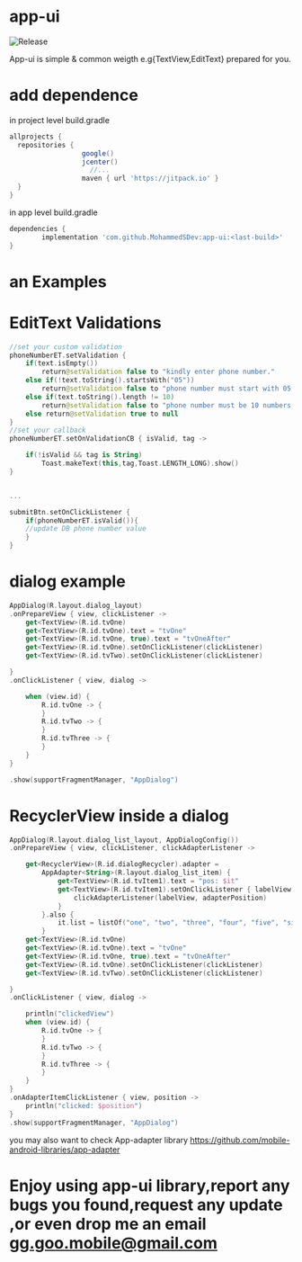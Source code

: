 # app-ui
![Release](https://jitpack.io/v/MohammedSDev/app-ui.svg)




App-ui is simple & common weigth e.g{TextView,EditText} prepared for you.


# add dependence
in project level build.gradle

```gradle
allprojects {
  repositories {
                  google()
                  jcenter()
                    //...
                  maven { url 'https://jitpack.io' }
  }
}
```
in app level build.gradle
```gradle
dependencies {
        implementation 'com.github.MohammedSDev:app-ui:<last-build>'
}
```


# an Examples


# EditText Validations
```kotlin
//set your custom validation
phoneNumberET.setValidation {
    if(text.isEmpty())
        return@setValidation false to "kindly enter phone number."
    else if(!text.toString().startsWith("05"))
        return@setValidation false to "phone number must start with 05."
    else if(text.toString().length != 10)
        return@setValidation false to "phone number must be 10 numbers."
    else return@setValidation true to null
}
//set your callback
phoneNumberET.setOnValidationCB { isValid, tag ->

    if(!isValid && tag is String)
        Toast.makeText(this,tag,Toast.LENGTH_LONG).show()
}


...

submitBtn.setOnClickListener { 
    if(phoneNumberET.isValid()){
    //update DB phone number value
    } 
}

```


# dialog example

```kotlin
AppDialog(R.layout.dialog_layout)
.onPrepareView { view, clickListener ->
    get<TextView>(R.id.tvOne)
    get<TextView>(R.id.tvOne).text = "tvOne"
    get<TextView>(R.id.tvOne, true).text = "tvOneAfter"
    get<TextView>(R.id.tvOne).setOnClickListener(clickListener)
    get<TextView>(R.id.tvTwo).setOnClickListener(clickListener)

}
.onClickListener { view, dialog ->

    when (view.id) {
        R.id.tvOne -> {
        }
        R.id.tvTwo -> {
        }
        R.id.tvThree -> {
        }
    }
}

.show(supportFragmentManager, "AppDialog")

```


# RecyclerView inside a dialog

```kotlin
AppDialog(R.layout.dialog_list_layout, AppDialogConfig())
.onPrepareView { view, clickListener, clickAdapterListener ->

    get<RecyclerView>(R.id.dialogRecycler).adapter =
        AppAdapter<String>(R.layout.dialog_list_item) {
            get<TextView>(R.id.tvItem1).text = "pos: $it"
            get<TextView>(R.id.tvItem1).setOnClickListener { labelView ->
                clickAdapterListener(labelView, adapterPosition)
            }
        }.also {
            it.list = listOf("one", "two", "three", "four", "five", "six", "seven")
        }
    get<TextView>(R.id.tvOne)
    get<TextView>(R.id.tvOne).text = "tvOne"
    get<TextView>(R.id.tvOne, true).text = "tvOneAfter"
    get<TextView>(R.id.tvOne).setOnClickListener(clickListener)
    get<TextView>(R.id.tvTwo).setOnClickListener(clickListener)

}
.onClickListener { view, dialog ->

    println("clickedView")
    when (view.id) {
        R.id.tvOne -> {
        }
        R.id.tvTwo -> {
        }
        R.id.tvThree -> {
        }
    }
}
.onAdapterItemClickListener { view, position ->
    println("clicked: $position")
}
.show(supportFragmentManager, "AppDialog")
```


you may also want to check App-adapter library https://github.com/mobile-android-libraries/app-adapter



# Enjoy using app-ui library,report any bugs you found,request any update ,or even drop me an email gg.goo.mobile@gmail.com
